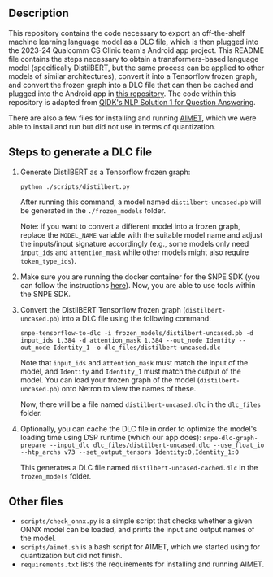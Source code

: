 ## Description
This repository contains the code necessary to export an off-the-shelf machine learning language model as a DLC file, which is then plugged into the 2023-24 Qualcomm CS Clinic team's Android app project. This README file contains the steps necessary to obtain a transformers-based language model (specifically DistilBERT, but the same process can be applied to other models of similar architectures), convert it into a Tensorflow frozen graph, and convert the frozen graph into a DLC file that can then be cached and plugged into the Android app in [this repository](github.com/tanvikad/qualcomm-hmc-app/edit/master/README.md). The code within this repository is adapted from [QIDK's NLP Solution 1 for Question Answering](https://github.com/quic/qidk/tree/master/Solutions/NLPSolution1-QuestionAnswering). 

There are also a few files for installing and running [AIMET](https://github.com/quic/aimet), which we were able to install and run but did not use in terms of quantization. 

## Steps to generate a DLC file
1.  Generate DistilBERT as a Tensorflow frozen graph:
    
    `python ./scripts/distilbert.py`
    
    After running this command, a model named `distilbert-uncased.pb` will be generated in the `./frozen_models` folder.

    Note: if you want to convert a different model into a frozen graph, replace the `MODEL_NAME` variable with the suitable model name and adjust the inputs/input signature accordingly (e.g., some models only need `input_ids` and `attention_mask` while other models might also require `token_type_ids`).
2.  Make sure you are running the docker container for the SNPE SDK (you can follow the instructions [here](https://github.com/quic/qidk/tree/master/Tools/snpe-docker)). Now, you are able to use tools within the SNPE SDK.
3.  Convert the DistilBERT Tensorflow frozen graph (`distilbert-uncased.pb`) into a DLC file using the following command:
    
    `snpe-tensorflow-to-dlc -i frozen_models/distilbert-uncased.pb -d input_ids 1,384 -d attention_mask 1,384 --out_node Identity --out_node Identity_1 -o dlc_files/distilbert-uncased.dlc`
    
    Note that `input_ids` and `attention_mask` must match the input of the model, and `Identity` and `Identity_1` must match the output of the model. You can load your frozen graph of the model (`distilbert-uncased.pb`) onto Netron to view the names of these.

    Now, there will be a file named `distilbert-uncased.dlc` in the `dlc_files` folder.
4.  Optionally, you can cache the DLC file in order to optimize the model's loading time using DSP runtime (which our app does):
    `snpe-dlc-graph-prepare --input_dlc dlc_files/distilbert-uncased.dlc --use_float_io --htp_archs v73 --set_output_tensors Identity:0,Identity_1:0`

    This generates a DLC file named `distilbert-uncased-cached.dlc` in the `frozen_models` folder.

## Other files
- `scripts/check_onnx.py` is a simple script that checks whether a given ONNX model can be loaded, and prints the input and output names of the model.
- `scripts/aimet.sh` is a bash script for AIMET, which we started using for quantization but did not finish.
- `requirements.txt` lists the requirements for installing and running AIMET. 
